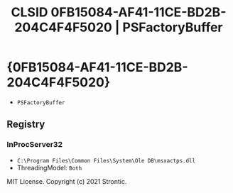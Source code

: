 ﻿---
title: "CLSID 0FB15084-AF41-11CE-BD2B-204C4F4F5020 | PSFactoryBuffer"
excerpt: What is COM-Object CLSID 0FB15084-AF41-11CE-BD2B-204C4F4F5020?
---

# {0FB15084-AF41-11CE-BD2B-204C4F4F5020}

* `PSFactoryBuffer`

## Registry


### InProcServer32

* `C:\Program Files\Common Files\System\Ole DB\msxactps.dll`
* ThreadingModel: `Both`

MIT License. Copyright (c) 2021 Strontic.


